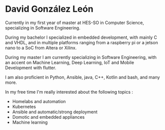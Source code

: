 # David González León

Currently in my first year of master at HES-SO in Computer Science, specializing in Software Engineering.

During my bachelor I specialized in embedded development, with mainly C and VHDL, and in multiple platforms ranging from a raspberry pi or a jetson nano to a SoC from Altera or Xilinx.

During my master I am currently specializing in Software Engineering, with an accent on Machine Learning, Deep Learning, IoT and Mobile Development with flutter.

I am also proficient in Python, Ansible, java, C++, Kotlin and bash, and many more.

In my free time I'm really interested about the following topics :

-   Homelabs and automation
-   Kubernetes
-   Ansible and automatic/strong deployment
-   Domotic and embedded appliances
-   Machine learning

<!-- <img align="left" alt="DavidGL17's GitHub Stats" src="https://github-readme-stats.vercel.app/api?username=DavidGL17&show_icons=true&hide_border=false&title_color=ff652f&icon_color=FFE400&bg_color=09131B&text_color=ffffff&border_color=0c1a25" />

[![Top Langs](https://github-readme-stats.vercel.app/api/top-langs/?username=DavidGL17&layout=compact&langs_count=10&exclude_repo=RobotPiHEIG,ELE-304,InfraHTTP,Projet-gameboj)](https://github.com/DavidGL17/github-readme-stats) -->
